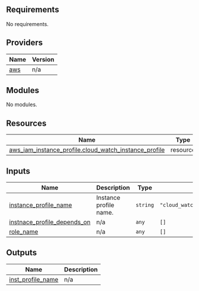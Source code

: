 ## Requirements

No requirements.

## Providers

| Name | Version |
|------|---------|
| <a name="provider_aws"></a> [aws](#provider\_aws) | n/a |

## Modules

No modules.

## Resources

| Name | Type |
|------|------|
| [aws_iam_instance_profile.cloud_watch_instance_profile](https://registry.terraform.io/providers/hashicorp/aws/latest/docs/resources/iam_instance_profile) | resource |

## Inputs

| Name | Description | Type | Default | Required |
|------|-------------|------|---------|:--------:|
| <a name="input_instance_profile_name"></a> [instance\_profile\_name](#input\_instance\_profile\_name) | Instance profile name. | `string` | `"cloud_watch_instance_profile"` | no |
| <a name="input_instnace_profile_depends_on"></a> [instnace\_profile\_depends\_on](#input\_instnace\_profile\_depends\_on) | n/a | `any` | `[]` | no |
| <a name="input_role_name"></a> [role\_name](#input\_role\_name) | n/a | `any` | `[]` | no |

## Outputs

| Name | Description |
|------|-------------|
| <a name="output_inst_profile_name"></a> [inst\_profile\_name](#output\_inst\_profile\_name) | n/a |
